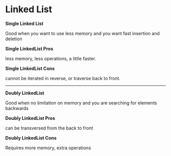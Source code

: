 # Linked List

**Single Linked List**

Good when you want to use less memory and you want fast insertion and deletion

**Single LinkedList Pros**

less memory, less operations, a little faster.

**Single LinkedList Cons**

cannot be iterated in reverse, or traverse back to front.

---

**Doubly LinkedList**

Good when no limitation on memory and you are searching for elements backwards

**Doubly LinkedList Pros**

can be transversed from the back to front



**Doubly LinkedList Cons**

Requires more memory, extra operations